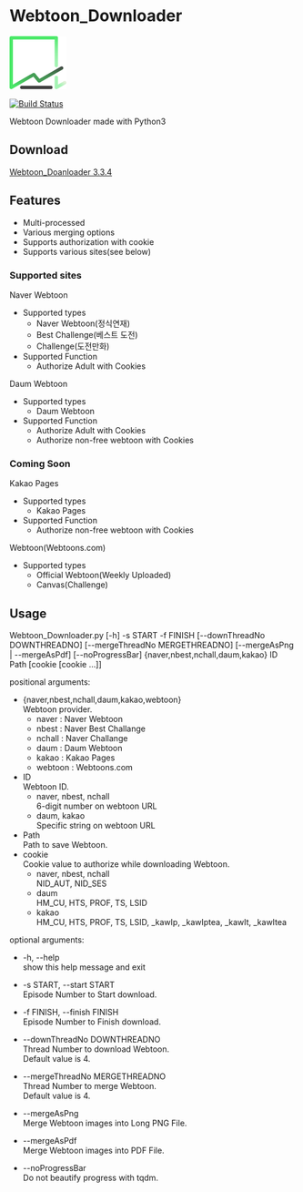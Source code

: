 # Webtoon_Downloader

<img alt="logo" src="./logo.png" width="100">  
  
[![Build Status](https://travis-ci.com/Seo-Rii/Webtoon_Downloader.svg?branch=master)](https://travis-ci.com/Seo-Rii/Webtoon_Downloader)  
  
Webtoon Downloader made with Python3

## Download

[Webtoon_Doanloader 3.3.4](https://github.com/04SeoHyun/Webtoon_Downloader/releases/tag/3.3.4)

## Features

- Multi-processed
- Various merging options
- Supports authorization with cookie
- Supports various sites(see below)

### Supported sites

Naver Webtoon
- Supported types
    - Naver Webtoon(정식연재)
    - Best Challenge(베스트 도전)
    - Challenge(도전만화)
- Supported Function
    - Authorize Adult with Cookies

Daum Webtoon
- Supported types
    - Daum Webtoon
- Supported Function
    - Authorize Adult with Cookies
    - Authorize non-free webtoon with Cookies

### Coming Soon

Kakao Pages
- Supported types
    - Kakao Pages
- Supported Function
    - Authorize non-free webtoon with Cookies

Webtoon(Webtoons.com)
- Supported types
    - Official Webtoon(Weekly Uploaded)
    - Canvas(Challenge)

## Usage

Webtoon_Downloader.py [-h] -s START -f FINISH [--downThreadNo DOWNTHREADNO] [--mergeThreadNo MERGETHREADNO] [--mergeAsPng | --mergeAsPdf] [--noProgressBar]  {naver,nbest,nchall,daum,kakao} ID Path [cookie [cookie ...]]


positional arguments:  
- {naver,nbest,nchall,daum,kakao,webtoon}   
    Webtoon provider.  
    - naver : Naver Webtoon
    - nbest : Naver Best Challange
    - nchall : Naver Challange
    - daum : Daum Webtoon
    - kakao : Kakao Pages
    - webtoon : Webtoons.com
- ID  
    Webtoon ID.  
    - naver, nbest, nchall  
    6-digit number on webtoon URL
    - daum, kakao  
    Specific string on webtoon URL
- Path  
    Path to save Webtoon.  
- cookie  
    Cookie value to authorize while downloading Webtoon.
    - naver, nbest, nchall  
    NID_AUT, NID_SES
    - daum  
    HM_CU, HTS, PROF, TS, LSID
    - kakao  
    HM_CU, HTS, PROF, TS, LSID, _kawIp, _kawIptea, _kawIt, _kawItea

optional arguments:
- -h, --help  
    show this help message and exit
- -s START, --start START  
    Episode Number to Start download.
- -f FINISH, --finish FINISH  
    Episode Number to Finish download.
- --downThreadNo DOWNTHREADNO  
    Thread Number to download Webtoon.  
    Default value is 4.  
- --mergeThreadNo MERGETHREADNO  
    Thread Number to merge Webtoon.  
    Default value is 4.  
    
- --mergeAsPng  
    Merge Webtoon images into Long PNG File.  
- --mergeAsPdf  
    Merge Webtoon images into PDF File.  
- --noProgressBar  
    Do not beautify progress with tqdm.